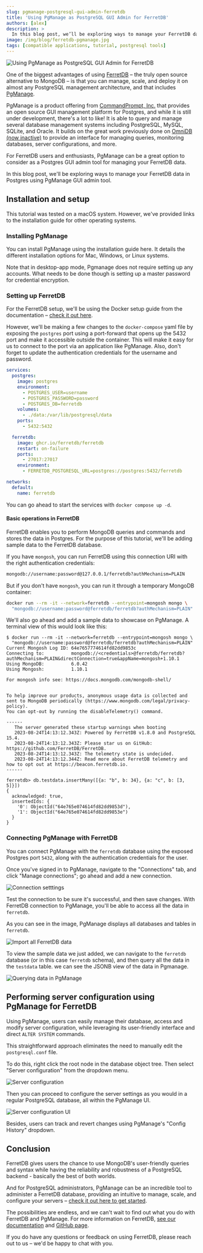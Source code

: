 ```yaml
---
slug: pgmanage-postgresql-gui-admin-ferretdb
title: 'Using PgManage as PostgreSQL GUI Admin for FerretDB'
authors: [alex]
description: >
  In this blog post, we’ll be exploring ways to manage your FerretDB data in Postgres using PgManage GUI admin tool.
image: /img/blog/ferretdb-pgmanage.jpg
tags: [compatible applications, tutorial, postgresql tools]
---
```


![Using PgManage as PostgreSQL GUI Admin for FerretDB](/img/blog/ferretdb-pgmanage.jpg)

One of the biggest advantages of using [FerretDB](https://www.ferretdb.io/) – the truly open source alternative to MongoDB – is that you can manage, scale, and deploy it on almost any PostgreSQL management architecture, and that includes [PgManage](https://www.commandprompt.com/products/pgmanage/).

<!--truncate-->

PgManage is a product offering from [CommandPrompt, Inc.](https://www.commandprompt.com/) that provides an open source GUI management platform for Postgres, and while it is still under development, there's a lot to like!
It is able to query and manage several database management systems including PostgreSQL, MySQL, SQLite, and Oracle.
It builds on the great work previously done on [OmniDB (now inactive)](https://github.com/OmniDB/OmniDB) to provide an interface for managing queries, monitoring databases, server configurations, and more.

For FerretDB users and enthusiasts, PgManage can be a great option to consider as a Postgres GUI admin tool for managing your FerretDB data.

In this blog post, we'll be exploring ways to manage your FerretDB data in Postgres using PgManage GUI admin tool.

## Installation and setup

This tutorial was tested on a macOS system.
However, we've provided links to the installation guide for other operating systems.

### Installing PgManage

You can install PgManage using the installation guide here.
It details the different installation options for Mac, Windows, or Linux systems.

Note that in desktop-app mode, Pgmanage does not require setting up any accounts.
What needs to be done though is setting up a master password for credential encryption.

### Setting up FerretDB

For the FerretDB setup, we'll be using the Docker setup guide from the documentation – [check it out here](https://docs.ferretdb.io/quickstart-guide/docker/).

However, we'll be making a few changes to the `docker-compose` yaml file by exposing the `postgres` port using a port-forward that opens up the 5432 port and make it accessible outside the container.
This will make it easy for us to connect to the port via an application like PgManage.
Also, don't forget to update the authentication credentials for the username and password.

```yaml
services:
  postgres:
    image: postgres
    environment:
      - POSTGRES_USER=username
      - POSTGRES_PASSWORD=password
      - POSTGRES_DB=ferretdb
    volumes:
      - ./data:/var/lib/postgresql/data
    ports:
      - 5432:5432

  ferretdb:
    image: ghcr.io/ferretdb/ferretdb
    restart: on-failure
    ports:
      - 27017:27017
    environment:
      - FERRETDB_POSTGRESQL_URL=postgres://postgres:5432/ferretdb

networks:
  default:
    name: ferretdb
```

You can go ahead to start the services with `docker compose up -d`.

#### Basic operations in FerretDB

FerretDB enables you to perform MongoDB queries and commands and stores the data in Postgres.
For the purpose of this tutorial, we'll be adding sample data to the FerretDB database.

If you have `mongosh`, you can run FerretDB using this connection URI with the right authentication credentials:

```sh
mongodb://username:password@127.0.0.1/ferretdb?authMechanism=PLAIN
```

But if you don't have `mongosh`, you can run it through a temporary MongoDB container:

```sh
docker run --rm -it --network=ferretdb --entrypoint=mongosh mongo \
  "mongodb://username:password@ferretdb/ferretdb?authMechanism=PLAIN"
```

We'll also go ahead and add a sample data to showcase on PgManage.
A terminal view of this would look like this:

```text
$ docker run --rm -it --network=ferretdb --entrypoint=mongosh mongo \
  "mongodb://username:password@ferretdb/ferretdb?authMechanism=PLAIN"
Current Mongosh Log ID: 64e7657774614fd82dd9853c
Connecting to:          mongodb://<credentials>@ferretdb/ferretdb?authMechanism=PLAIN&directConnection=true&appName=mongosh+1.10.1
Using MongoDB:          6.0.42
Using Mongosh:          1.10.1

For mongosh info see: https://docs.mongodb.com/mongodb-shell/


To help improve our products, anonymous usage data is collected and sent to MongoDB periodically (https://www.mongodb.com/legal/privacy-policy).
You can opt-out by running the disableTelemetry() command.

------
   The server generated these startup warnings when booting
   2023-08-24T14:13:12.343Z: Powered by FerretDB v1.8.0 and PostgreSQL 15.4.
   2023-08-24T14:13:12.343Z: Please star us on GitHub: https://github.com/FerretDB/FerretDB.
   2023-08-24T14:13:12.343Z: The telemetry state is undecided.
   2023-08-24T14:13:12.344Z: Read more about FerretDB telemetry and how to opt out at https://beacon.ferretdb.io.
------

ferretdb> db.testdata.insertMany([{a: "b", b: 34}, {a: "c", b: [3, 5]}])
{
  acknowledged: true,
  insertedIds: {
    '0': ObjectId("64e765e074614fd82dd9853d"),
    '1': ObjectId("64e765e074614fd82dd9853e")
  }
}
```

### Connecting PgManage with FerretDB

You can connect PgManage with the `ferretdb` database using the exposed Postgres port `5432`, along with the authentication credentials for the user.

Once you've signed in to PgManage, navigate to the "Connections" tab, and click "Manage connections"; go ahead and add a new connection.

![Connection setttings](/img/blog/ferretdb-pgmanage/connection-settings.png)

Test the connection to be sure it's successful, and then save changes.
With FerretDB connection to PgManage, you'll be able to access all the data in `ferretdb`.

As you can see in the image, PgManage displays all databases and tables in `ferretdb`.

![Import all FerretDB data](/img/blog/ferretdb-pgmanage/imported-data.png)

To view the sample data we just added, we can navigate to the `ferretdb` database (or in this case `ferretdb` schema), and then query all the data in the `testdata` table.
we can see the JSONB view of the data in Pgmanage.

![Querying data in PgManage](/img/blog/ferretdb-pgmanage/select-table-data.png)

## Performing server configuration using PgManage for FerretDB

Using PgManage, users can easily manage their database, access and modify server configuration, while leveraging its user-friendly interface and direct `ALTER SYSTEM` commands.

This straightforward approach eliminates the need to manually edit the `postgresql.conf` file.

To do this, right click the root node in the database object tree.
Then select "Server configuration" from the dropdown menu.

![Server configuration](/img/blog/ferretdb-pgmanage/server-configuration.png)

Then you can proceed to configure the server settings as you would in a regular PostgreSQL database, all within the PgManage UI.

![Server configuration UI](/img/blog/ferretdb-pgmanage/server-configuration-ui.png)

Besides, users can track and revert changes using PgManage's "Config History" dropdown.

## Conclusion

FerretDB gives users the chance to use MongoDB's user-friendly queries and syntax while having the reliability and robustness of a PostgreSQL backend - basically the best of both worlds.

And for PostgreSQL administrators, PgManage can be an incredible tool to administer a FerretDB database, providing an intuitive to manage, scale, and configure your servers – [check it out here to get started](https://pgmanage.readthedocs.io/).

The possibilities are endless, and we can't wait to find out what you do with FerretDB and PgManage.
For more information on FerretDB, [see our documentation](https://github.com/FerretDB/FerretDB) and [GitHub page](https://github.com/FerretDB/FerretDB).

If you do have any questions or feedback on using FerretDB, please reach out to us – we'd be happy to chat with you.
